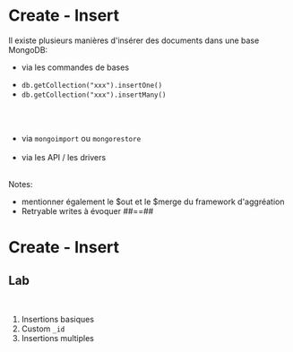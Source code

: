 <!-- .slide -->
# Create - Insert

Il existe plusieurs manières d'insérer des documents dans une base MongoDB:

* via les commandes de bases
<!-- .element: class="list-fragment" -->
  * `db.getCollection("xxx").insertOne()`
  * `db.getCollection("xxx").insertMany()`
<!-- .element: class="list-fragment" --><br/><br/>
* via `mongoimport` ou `mongorestore`<br/><br/>
* via les API / les drivers<br/><br/>
<!-- .element: class="list-fragment" -->

Notes:
- mentionner également le $out et le $merge du framework d'aggréation
- Retryable writes à évoquer
##==##

<!-- .slide: class="exercice" -->

# Create - Insert
## Lab
<br/>

1. Insertions basiques
2. Custom `_id`
3. Insertions multiples

<br/>
